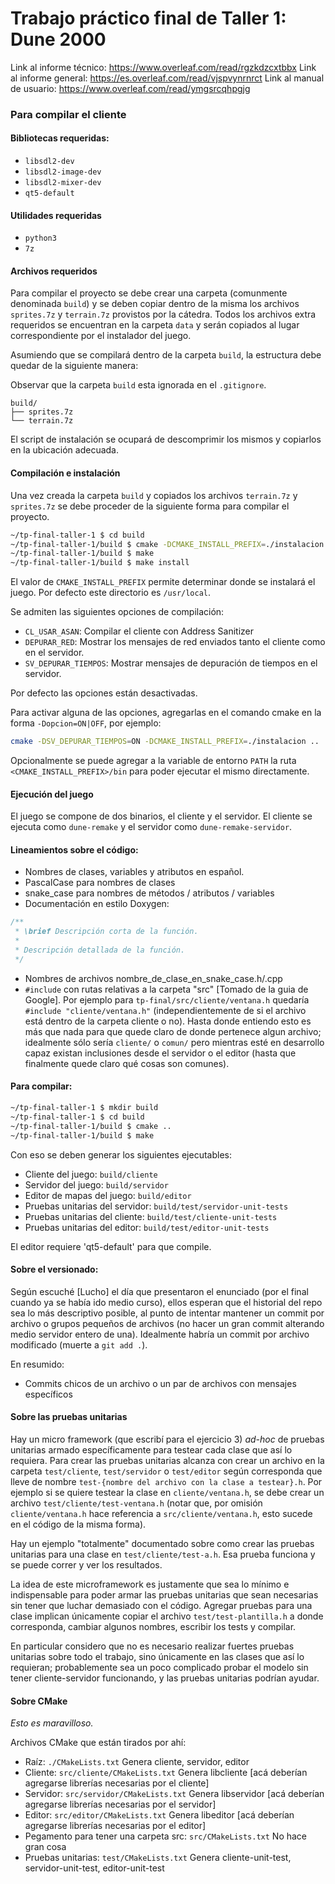 # Trabajo práctico final de Taller 1: Dune 2000

Link al informe técnico: https://www.overleaf.com/read/rgzkdzcxtbbx
Link al informe general: https://es.overleaf.com/read/vjspvynrnrct
Link al manual de usuario: https://www.overleaf.com/read/ymgsrcqhpgjg

### Para compilar el cliente
#### Bibliotecas requeridas:
- `libsdl2-dev`
- `libsdl2-image-dev`
- `libsdl2-mixer-dev`
- `qt5-default`

#### Utilidades requeridas
- `python3`
- `7z`

#### Archivos requeridos
Para compilar el proyecto se debe crear una carpeta (comunmente denominada 
`build`) y se deben copiar dentro de la misma los archivos `sprites.7z` y
`terrain.7z` provistos por la cátedra.
Todos los archivos extra requeridos se encuentran en la carpeta `data` y serán
copiados al lugar correspondiente por el instalador del juego.

Asumiendo que se compilará dentro de la carpeta `build`, la estructura debe
quedar de la siguiente manera:

Observar que la carpeta `build` esta ignorada en el `.gitignore`.

```
build/
├── sprites.7z
└── terrain.7z
```

El script de instalación se ocupará de descomprimir los mismos y copiarlos en
la ubicación adecuada.

#### Compilación e instalación
Una vez creada la carpeta `build` y copiados los archivos `terrain.7z` y
`sprites.7z` se debe proceder de la siguiente forma para compilar el proyecto.
```bash
~/tp-final-taller-1 $ cd build
~/tp-final-taller-1/build $ cmake -DCMAKE_INSTALL_PREFIX=./instalacion ..
~/tp-final-taller-1/build $ make
~/tp-final-taller-1/build $ make install
```

El valor de `CMAKE_INSTALL_PREFIX` permite determinar donde se instalará el
juego. Por defecto este directorio es `/usr/local`.

Se admiten las siguientes opciones de compilación:
- `CL_USAR_ASAN`: Compilar el cliente con Address Sanitizer
- `DEPURAR_RED`: Mostrar los mensajes de red enviados tanto el cliente como
en el servidor.
- `SV_DEPURAR_TIEMPOS`: Mostrar mensajes de depuración de tiempos en el servidor.

Por defecto las opciones están desactivadas.

Para activar alguna de las opciones, agregarlas en el comando cmake en la forma
`-Dopcion=ON|OFF`, por ejemplo:

```bash
cmake -DSV_DEPURAR_TIEMPOS=ON -DCMAKE_INSTALL_PREFIX=./instalacion ..
```

Opcionalmente se puede agregar a la variable de entorno `PATH` la ruta
`<CMAKE_INSTALL_PREFIX>/bin` para poder ejecutar el mismo directamente.


#### Ejecución del juego
El juego se compone de dos binarios, el cliente y el servidor. El cliente
se ejecuta como `dune-remake` y el servidor como `dune-remake-servidor`.


#### Lineamientos sobre el código:

- Nombres de clases, variables y atributos en español.
- PascalCase para nombres de clases
- snake_case para nombres de métodos / atributos / variables
- Documentación en estilo Doxygen:
```cpp
/**
 * \brief Descripción corta de la función.
 * 
 * Descripción detallada de la función.
 */
```
- Nombres de archivos nombre_de_clase_en_snake_case.h/.cpp
- `#include` con rutas relativas a la carpeta "src" [Tomado de la guia de Google]. Por ejemplo para `tp-final/src/cliente/ventana.h` quedaría `#include "cliente/ventana.h"` (independientemente de si el archivo está dentro de la carpeta cliente o no). Hasta donde entiendo esto es más que nada para que quede claro de donde pertenece algun archivo; idealmente sólo sería `cliente/` o `comun/` pero mientras esté en desarrollo capaz existan inclusiones desde el servidor o el editor (hasta que finalmente quede claro qué cosas son comunes).

#### Para compilar:
```bash
~/tp-final-taller-1 $ mkdir build
~/tp-final-taller-1 $ cd build
~/tp-final-taller-1/build $ cmake ..
~/tp-final-taller-1/build $ make
```
Con eso se deben generar los siguientes ejecutables:
- Cliente del juego: `build/cliente`
- Servidor del juego: `build/servidor`
- Editor de mapas del juego: `build/editor`
- Pruebas unitarias del servidor: `build/test/servidor-unit-tests`
- Pruebas unitarias del cliente: `build/test/cliente-unit-tests`
- Pruebas unitarias del editor: `build/test/editor-unit-tests`

El editor requiere 'qt5-default' para que compile.

#### Sobre el versionado:
Según escuché [Lucho] el día que presentaron el enunciado (por el final cuando ya se había ido medio curso), ellos esperan que el historial del repo sea lo más descriptivo posible, al punto de intentar mantener un commit por archivo o grupos pequeños de archivos (no hacer un gran commit alterando medio servidor entero de una). Idealmente habría un commit por archivo modificado (muerte a `git add .`).

En resumido:
- Commits chicos de un archivo o un par de archivos con mensajes específicos


#### Sobre las pruebas unitarias
Hay un micro framework (que escribí para el ejercicio 3) _ad-hoc_ de pruebas unitarias armado específicamente para testear cada clase que así lo requiera. Para crear las pruebas unitarias alcanza con crear un archivo en la carpeta `test/cliente`, `test/servidor` o `test/editor` según corresponda que lleve de nombre `test-{nombre del archivo con la clase a testear}.h`. Por ejemplo si se quiere testear la clase en `cliente/ventana.h`, se debe crear un archivo `test/cliente/test-ventana.h` (notar que, por omisión `cliente/ventana.h` hace referencia a `src/cliente/ventana.h`, esto sucede en el código de la misma forma).

Hay un ejemplo "totalmente" documentado sobre como crear las pruebas unitarias para una clase
en `test/cliente/test-a.h`. Esa prueba funciona y se puede correr y ver los resultados.

La idea de este microframework es justamente que sea lo mínimo e  indispensable para poder armar las pruebas unitarias que sean necesarias sin tener que luchar demasiado con el código. Agregar pruebas para una clase implican únicamente copiar el archivo `test/test-plantilla.h` a donde  corresponda, cambiar algunos nombres, escribir los tests y compilar.

En particular considero que no es necesario realizar fuertes pruebas unitarias sobre todo el trabajo, sino únicamente en las clases que así lo requieran; probablemente sea un poco complicado probar el modelo sin tener cliente-servidor funcionando, y las pruebas unitarias podrían ayudar.

#### Sobre CMake
_Esto es maravilloso._

Archivos CMake que están tirados por ahí:
- Raíz: `./CMakeLists.txt`
Genera cliente, servidor, editor
- Cliente: `src/cliente/CMakeLists.txt`
Genera libcliente [acá deberían agregarse librerías necesarias por el cliente]
- Servidor: `src/servidor/CMakeLists.txt`
Genera libservidor [acá deberían agregarse librerías necesarias por el servidor]
- Editor: `src/editor/CMakeLists.txt`
Genera libeditor [acá deberían agregarse librerías necesarias por el editor]
- Pegamento para tener una carpeta src: `src/CMakeLists.txt`
No hace gran cosa
- Pruebas unitarias: `test/CMakeLists.txt`
Genera cliente-unit-test, servidor-unit-test, editor-unit-test

